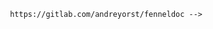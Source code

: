
     https://gitlab.com/andreyorst/fenneldoc -->
<!-- Generated with Fenneldoc v1.0.1


Puts a `val` into `port`.  `nil` values are not allowed.  Must be
called inside a `(go ...)` block.  Will park if no buffer space is
available.  Returns `true` unless `port` is already closed.

```
(>!? port val)
```

Function signature:
## `>!?`

Takes a value from `port`.  Will return `nil` if closed.  Will block
if nothing is available and used on the main thread.  Will park if
nothing is available and used in the `go` block.

```
(<!? port)
```

Function signature:
## `<!?`